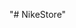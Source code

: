 "# NikeStore"

<!--
   [x] home
   [x] detailProduct
   [x] profile
   [x] cart
   [x] checkout
   [x] login
   [x] signup
   [x] search
   [x] 404

 -->